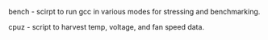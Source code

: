 bench - scirpt to run gcc in various modes for stressing and benchmarking.

cpuz - script to harvest temp, voltage, and fan speed data.
